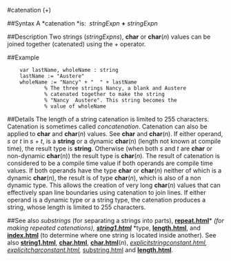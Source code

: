 
#catenation (+)

##Syntax
A *catenation *is:
 *stringExpn* **+** *stringExpn*



##Description
Two strings (*stringExpns*), **char** or **char**(*n*) values can be joined together (catenated) using the + operator. 



##Example



        var lastName, wholeName : string
        lastName := "Austere"
        wholeName := "Nancy" + "  " + lastName
                % The three strings Nancy, a blank and Austere
                % catenated together to make the string
                % "Nancy  Austere". This string becomes the
                % value of wholeName
##Details
The length of a string catenation is limited to 255 characters.
Catenation is sometimes called *concatenation*.
Catenation can also be applied to **char** and **char**(*n*) values. See **char** and **char**(*n*). If either operand, *s* or *t* in *s* + *t*, is a **string** or a dynamic **char**(*n*) (length not known at compile time), the result type is **string**. Otherwise (when both *s* and *t* are **char** or non-dynamic **char**(*n*)) the result type is **char**(*n*).
The result of catenation is considered to be a compile time value if both operands are compile time values.
If both operands have the type **char** or **char**(*n*) neither of which is a dynamic **char**(*n*), the result is of type **char**(*n*), which is also of a non dynamic type. This allows the creation of very long **char**(*n*) values that can effectively span line boundaries using catenation to join lines. If either operand is a dynamic type or a string type, the catenation produces a string, whose length is limited to 255 characters.



##See also
*substrings* (for separating a strings into parts), **[repeat.html](repeat)*** *(for making repeated catenations), **[string1.html](string)*** *type, **[length.html](length)**, and **[index.html](index)** (to determine where one string is located inside another).
See also **[string1.html](string)**, **[char.html](char)**, **[char.html](char)**(*n*), *[explicitstringconstant.html](explicitStringConstant),* *[explicitcharconstant.html](explicitCharConstant),* [substring.html](substring) and **[length.html](length)**.


